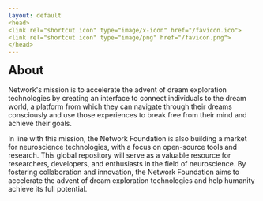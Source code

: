 ```yaml
---
layout: default
<head>
<link rel="shortcut icon" type="image/x-icon" href="/favicon.ico">
<link rel="shortcut icon" type="image/png" href="/favicon.png">
</head>
---
```


<b><font size="5">About</font></b>
<br>
<br>
Network's mission is to accelerate the advent of dream exploration technologies by creating an interface to connect individuals to the dream world, a platform from which they can navigate through their dreams consciously and use those experiences to break free from their mind and achieve their goals.

In line with this mission, the Network Foundation is also building a market for neuroscience technologies, with a focus on open-source tools and research. This global repository will serve as a valuable resource for researchers, developers, and enthusiasts in the field of neuroscience. By fostering collaboration and innovation, the Network Foundation aims to accelerate the advent of dream exploration technologies and help humanity achieve its full potential.
